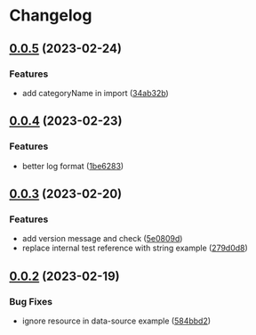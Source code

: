 # Changelog

## [0.0.5](https://github.com/FrangipaneTeam/tf-doc-extractor/compare/v0.0.4...v0.0.5) (2023-02-24)


### Features

* add categoryName in import ([34ab32b](https://github.com/FrangipaneTeam/tf-doc-extractor/commit/34ab32b771ec03d6c594596330071f7be7fba62c))

## [0.0.4](https://github.com/FrangipaneTeam/tf-doc-extractor/compare/v0.0.3...v0.0.4) (2023-02-23)


### Features

* better log format ([1be6283](https://github.com/FrangipaneTeam/tf-doc-extractor/commit/1be6283d11edcba6f781e9d2c5268f633ed23a8b))

## [0.0.3](https://github.com/FrangipaneTeam/tf-doc-extractor/compare/v0.0.2...v0.0.3) (2023-02-20)


### Features

* add version message and check ([5e0809d](https://github.com/FrangipaneTeam/tf-doc-extractor/commit/5e0809d516f57306f93539d0f5a61464b91de2db))
* replace internal test reference with string example ([279d0d8](https://github.com/FrangipaneTeam/tf-doc-extractor/commit/279d0d80a36c6391cb15dfd4274ccd553a151e22))

## [0.0.2](https://github.com/FrangipaneTeam/tf-doc-extractor/compare/v0.0.1...v0.0.2) (2023-02-19)


### Bug Fixes

* ignore resource in data-source example ([584bbd2](https://github.com/FrangipaneTeam/tf-doc-extractor/commit/584bbd29a10bd59e2ec5a5182545a0f5363e674e))
